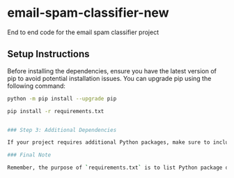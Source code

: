 # email-spam-classifier-new
End to end code for the email spam classifier project
## Setup Instructions

Before installing the dependencies, ensure you have the latest version of pip to avoid potential installation issues. You can upgrade pip using the following command:

```bash
python -m pip install --upgrade pip

pip install -r requirements.txt


### Step 3: Additional Dependencies

If your project requires additional Python packages, make sure to include them in your `requirements.txt`. For packages that require system-level installation (like certain database drivers or image processing libraries), document the necessary steps in your README or setup guide.

### Final Note

Remember, the purpose of `requirements.txt` is to list Python package dependencies. Upgrading tools like pip is part of the environment setup process and is best guided through documentation or setup scripts. Always test your application with the specified package versions to ensure compatibility and stability.
